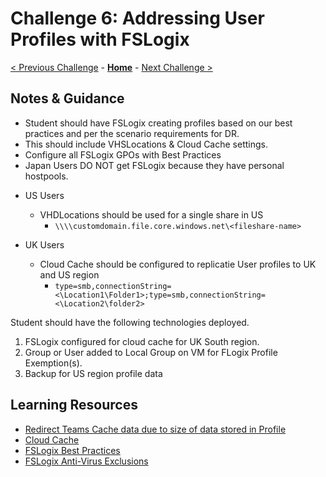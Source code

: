 # Challenge 6: Addressing User Profiles with FSLogix

[< Previous Challenge](./05-Create-Configure-HostPools.md) - **[Home](./README.md)** - [Next Challenge >](./07-Install-Configure-Apps.md)

## Notes & Guidance

- Student should have FSLogix creating profiles based on our best practices and per the scenario requirements for DR.
- This should include VHSLocations & Cloud Cache settings.  
- Configure all FSLogix GPOs with Best Practices 
- Japan Users DO NOT get FSLogix because they have personal hostpools.  
 * US Users
    * VHDLocations should be used for a single share in US 
        - `\\\\customdomain.file.core.windows.net\<fileshare-name>`

 * UK Users
    * Cloud Cache should be configured to replicatie User profiles to UK and US region
        - `type=smb,connectionString=<\Location1\Folder1>;type=smb,connectionString=<\Location2\folder2>`

Student should have the following technologies deployed.

1. FSLogix configured for cloud cache for UK South region.
2. Group or User added to Local Group on VM for FLogix Profile Exemption(s).  
3. Backup for US region profile data

## Learning Resources

- [Redirect Teams Cache data due to size of data stored in Profile](https://techcommunity.microsoft.com/t5/windows-virtual-desktop/wvd-fslogix-reduce-profile-container-size-exclude-teams-cache/m-p/1503683)  
- [Cloud Cache](https://docs.microsoft.com/en-us/fslogix/configure-cloud-cache-tutorial)
- [FSLogix Best Practices](https://docs.microsoft.com/en-us/azure/architecture/example-scenario/wvd/windows-virtual-desktop-fslogix#best-practice-settings-for-enterprises)
- [FSLogix Anti-Virus Exclusions](https://docs.microsoft.com/en-us/azure/architecture/example-scenario/wvd/windows-virtual-desktop-fslogix#antivirus-exclusions)
